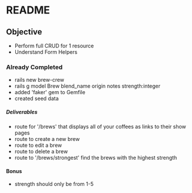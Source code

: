 # README

## Objective
* Perform full CRUD for 1 resource
* Understand Form Helpers

### Already Completed
* rails new brew-crew
* rails g model Brew blend_name origin notes strength:integer
* added 'faker' gem to Gemfile
* created seed data

##### Deliverables
* route for '/brews' that displays all of your coffees as links to their show pages
* route to create a new brew
* route to edit a brew
* route to delete a brew
* route to '/brews/strongest' find the brews with the highest strength

#### Bonus
* strength should only be from 1-5

